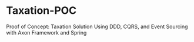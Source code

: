 # Taxation-POC
Proof of Concept: Taxation Solution Using DDD, CQRS, and Event Sourcing with Axon Framework and Spring
